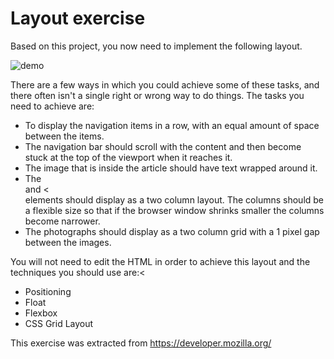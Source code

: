 # Layout exercise

Based on this project, you now need to implement the following layout.

<img src="demo.png" alt="demo"/>

There are a few ways in which you could achieve some of these tasks, and there often isn't a single right or wrong way to do things.
The tasks you need to achieve are:

- To display the navigation items in a row, with an equal amount of space between the items.
- The navigation bar should scroll with the content and then become stuck at the top of the viewport when it reaches it.
- The image that is inside the article should have text wrapped around it.
- The <article> and <<aside> elements should display as a two column layout. The columns should be a flexible size so that if the browser window shrinks smaller the columns become narrower.
- The photographs should display as a two column grid with a 1 pixel gap between the images.

You will not need to edit the HTML in order to achieve this layout and the techniques you should use are:<

- Positioning
- Float
- Flexbox
- CSS Grid Layout

This exercise was extracted from https://developer.mozilla.org/
